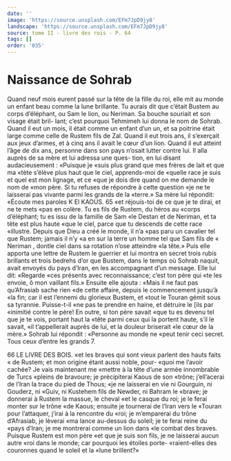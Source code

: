```yaml
---
date: ''
image: 'https://source.unsplash.com/EFm7JpD9jy8'
landscape: 'https://source.unsplash.com/EFm7JpD9jy8'
source: tome II - livre des rois - P. 64
tags: []
order: '035'
---
```


# Naissance de Sohrab

Quand neuf mois eurent passé sur la tête de la
fille du roi, elle mit au monde un enfant beau comme la lune brillante. Tu aurais dit que c’était Bustem au corps d’éléphant, ou Sam le lion, ou Neriman. Sa bouche souriait et son visage était bril- lant; c’est pourquoi Tehmimeh lui donna le nom de Sohrab. Quand il eut un mois, il était comme un enfant d’un un, et sa poitrine était large comme
celle de Rustem fils de Zal. Quand il eut trois ans, il s’exerçait aux jeux d’armes, et à cinq ans il avait
le cœur d’un lion. Quand il eut atteint l’âge de dix
ans, personne dans son pays n’osait lutter contre lui.
Il alla auprès de sa mère et lui adressa une ques- tion, en lui disant audacieusement : «Puisque je «suis plus grand que mes frères de lait et que ma «tète s’élève plus haut que le ciel, apprends-moi de
«quelle race je suis et quel est mon lignage, et ce «que je dois dire quand on me demande le nom de «mon père. Si tu refuses de répondre à cette question
«je ne te laisserai pas vivante parmi les grands de la «terre.» Sa mère lui répondit: «Écoute mes paroles
K El KAOUS. 65 «et réjouis-toi de ce que je te dirai, et ne te mets
«pas en colère. Tu es fils de Rustem, du héros au
«corps d’éléphant; tu es issu de la famille de Sam
«le Destan et de Neriman, et ta tête est plus haute
«que le ciel, parce que tu descends de cette race «illustre. Depuis que Dieu a créé le monde, il n’a
«pas paru un cavalier tel que Rustem; jamais il n’y
«a en sur la terre un homme tel que Sam fils de
« Neriman , dontle ciel dans sa rotation n’ose atteindre
«la tête.» Puis elle apporta une lettre de Rustem le guerrier et lui montra en secret trois rubis brillants et trois bedrehs d’or que Bustem, dans le temps où Sohrab naquit, avait envoyés du pays d’Iran, en les accompagnant d’un message. Elle lui dit: «Regarde
«ces présents avec reconnaissance; c’est ton père qui
«te les envoie, ô mon vaillant fils.» Ensuite elle ajouta : «Mais il ne faut pas qu’Afrasiab sache rien «de cette affaire, depuis le commencement jusqu’à
«la fin; car il est l’ennemi du glorieux Bustem, et «tout le Touran gémit sous sa tyrannie. Puisse-t-il «ne pas te prendre en haine, et détruire le [ils par «inimitié contre le père! En outre, si ton père savait «que tu es devenu tel que je te vois, portant haut la «tête parmi ceux qui la portent haute, s’il le savait,
«il t’appellerait auprès de lui, et la douleur briserait
«le cœur de la mère.»
Sohrab lui répondit : «Personne au monde ne «peut tenir ceci secret. Tous ceux d’entre les grands 7.

66 LE LIVRE DES BOIS.
«et les braves qui sont vieux parlent des hauts faits « de Rustem; et mon origine étant aussi noble, pour- «quoi me l’avoir cachée? Je vais maintenant me «mettre à la tête d’une armée innombrable de Turcs
«pleins de bravoure; je précipiterai Kaous de son «trône; j’ell’acerai de l’Iran la trace du pied de Thous;
«je ne laisserai en vie ni Gourguin, ni Gouderz, ni «Guiv, ni Kustehem fils de Newder, ni Bahram le «brave; je donnerai à Rustem la massue, le cheval «et le casque du roi; je le ferai monter sur le trône «de Kaous; ensuite je tournerai de l’Iran vers le «Touran pour l’attaquer, j’irai à la rencontre du
«roi; je m’emparerai du trône d’Afrasiab, je lèverai
«ma lance au-dessus du soleil; je te ferai reine du «pays d’Iran; je me montrerai comme un lion dans
«le combat des braves. Puisque Rustem est mon père «et que je suis son fils, je ne laisserai aucun autre «roi dans le monde; car pourquoi les étoiles porte- «raient-elles des couronnes quand le soleil et la «lune brillent?»
